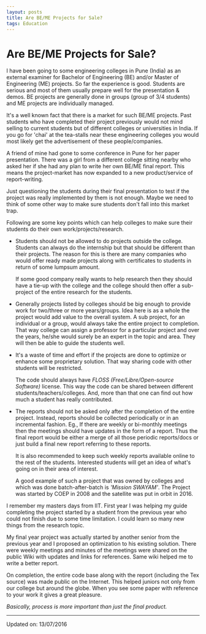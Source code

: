 ```yaml
---
layout: posts
title: Are BE/ME Projects for Sale?
tags: Education 
---
```


# Are BE/ME Projects for Sale?

I have been going to some engineering colleges in Pune (India) as an external
examiner for Bachelor of Engineering (BE) and/or Master of Engineering (ME)
projects. So far the experience is good. Students are serious and most of them
usually prepare well for the presentation & demos. BE projects are generally
done in groups (group of 3/4 students) and ME projects are individually managed.

It's a well known fact that there is a market for such BE/ME projects. Past
students who have completed their project previously would not mind selling to
current students but of different colleges or universities in India. If you go
for 'chai' at the tea-stalls near these engineering colleges you would most
likely get the advertisement of these people/companies.

A friend of mine had gone to some conference in Pune for her paper presentation.
There was a girl from a different college sitting nearby who asked her if she
had any plan to write her own BE/ME final report. This means the project-market
has now expanded to a new product/service of report-writing.

Just questioning the students during their final presentation to test if the
project was really implemented by them is not enough. Maybe we need to think of
some other way to make sure students don't fall into this market trap.

Following are some key points which can help colleges to make sure their
students do their own work/projects/research.

* Students should not be allowed to do projects outside the college. Students
  can always do the internship but that should be different than their projects.
  The reason for this is there are many companies who would offer ready made
  projects along with certificates to students in return of some lumpsum amount.

  If some good company really wants to help research then they should have a
  tie-up with the college and the college should then offer a sub-project of the
  entire research for the students.

* Generally projects listed by colleges should be big enough to provide work for
  two/three or more years/groups. Idea here is as a whole the project would add
  value to the overall system. A sub project, for an individual or a group,
  would always take the entire project to completion. That way college can
  assign a professor for a particular project and over the years, he/she would
  surely be an expert in the topic and area. They will then be able to guide the
  students well.

* It's a waste of time and effort if the projects are done to optimize or
  enhance some proprietary solution. That way sharing code with other students
  will be restricted.

  The code should always have _FLOSS (Free/Libre/Open-source Software)_ license.
  This way the code can be shared between different students/teachers/colleges.
  And, more than that one can find out how much a student has really
  contributed.

* The reports should not be asked only after the completion of the entire
  project. Instead, reports should be collected periodically or in an
  incremental fashion. Eg., If there are weekly or bi-monthly meetings then the
  meetings should have updates in the form of a report. Thus the final report
  would be either a merge of all those periodic reports/docs or just build a
  final new report referring to these reports.

  It is also recommended to keep such weekly reports available online to the
  rest of the students. Interested students will get an idea of what's going on
  in their area of interest.

  A good example of such a project that was owned by colleges and which was done
  batch-after-batch is _'Mission SWAYAM'_. The Project was started by COEP in
  2008 and the satellite was put in orbit in 2016.


I remember my masters days from IIT. First year I was helping my guide
completing the project started by a student from the previous year who could not
finish due to some time limitation. I could learn so many new things from the
research topic.

My final year project was actually started by another senior from the previous
year and I proposed an optimization to his existing solution. There were weekly
meetings and minutes of the meetings were shared on the public Wiki with updates
and links for references. Same wiki helped me to write a better report.

On completion, the entire code base along with the report (including the Tex
source) was made public on the Internet. This helped juniors not only from our
college but around the globe. When you see some paper with reference to your
work it gives a great pleasure.

_Basically, process is more important than just the final product._

---
Updated on: 13/07/2016
